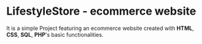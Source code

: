 # LifestyleStore - ecommerce website 
It is a simple Project featuring an ecommerce website created with **HTML**, **CSS**, **SQL**, **PHP**'s basic functionalities.
